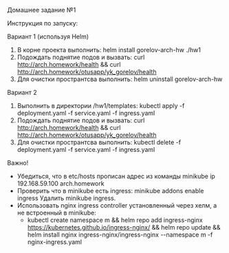 Домашнее задание №1

Инструкция по запуску:

Вариант 1 (используя Helm)
1) В корне проекта выполнить: helm install gorelov-arch-hw ./hw1
2) Подождать поднятие подов и вызвать: curl http://arch.homework/health && curl http://arch.homework/otusapp/yk_gorelov/health
3) Для очистки пространтсва выполнить: helm uninstall gorelov-arch-hw

Вариант 2
1) Выполнить в директории /hw1/templates: kubectl apply -f deployment.yaml -f service.yaml -f ingress.yaml
2) Подождать поднятие подов и вызвать: curl http://arch.homework/health && curl http://arch.homework/otusapp/yk_gorelov/health
3) Для очистки пространтсва выполнить: kubectl delete -f deployment.yaml -f service.yaml -f ingress.yaml

Важно!
- Убедиться, что в etc/hosts прописан адрес из команды minikube ip
  192.168.59.100 arch.homework
- Проверить что в minikube есть ingress: minikube addons enable ingress
  Удалить minikube ingress.
- Использовать nginx ingress controller установленный через хелм, а не встроенный в minikube:
    - kubectl create namespace m && helm repo add ingress-nginx https://kubernetes.github.io/ingress-nginx/ && helm repo update && helm install nginx ingress-nginx/ingress-nginx --namespace m -f nginx-ingress.yaml